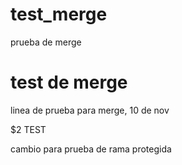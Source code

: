 # test_merge
prueba de merge




# test de merge


linea de prueba para merge, 10 de nov

$2 TEST

cambio para prueba de rama protegida
